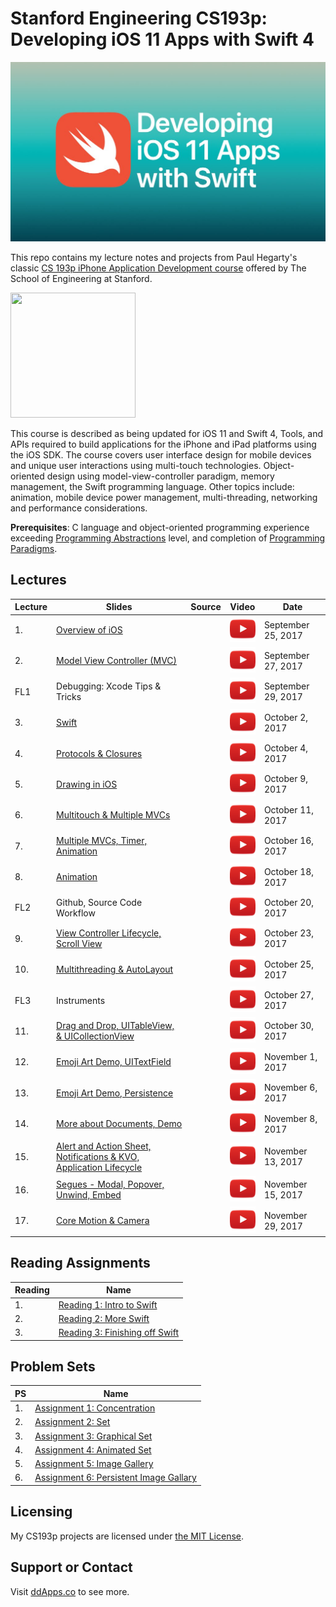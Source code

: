 # Stanford Engineering CS193p: Developing iOS 11 Apps with Swift 4

![](art/iTunesU.jpg?raw=true)

This repo contains my lecture notes and projects from Paul Hegarty's classic [CS 193p iPhone Application Development course](http://web.stanford.edu/class/cs193p/cgi-bin/drupal/) offered by The School of Engineering at Stanford.

<img src="https://raw.githubusercontent.com/duliodenis/cs193p-Winter-2017/master/art/cs193p.jpg" width="200px" height="200px" />

This course is described as being updated for iOS 11 and Swift 4, Tools, and APIs required to build applications for the iPhone and iPad platforms using the iOS SDK. The course covers user interface design for mobile devices and unique user interactions using multi-touch technologies. Object-oriented design using model-view-controller paradigm, memory management, the Swift programming language. Other topics include: animation, mobile device power management, multi-threading, networking and performance considerations.

**Prerequisites**: C language and object-oriented programming experience exceeding [Programming Abstractions](https://see.stanford.edu/Course/CS106B) level, and completion of [Programming Paradigms](https://see.stanford.edu/Course/CS107).

## Lectures
| Lecture | Slides | Source | Video | Date
| ------------- | ------------- | ------------- | ------------- | -------------
| 1. | [Overview of iOS](slides/Lecture-1-Slides.pdf) |  | [![](art/play.png?raw=true)](https://www.youtube.com/watch?v=z9IXfYHhKYI&index=1&list=PL_l7vS8VbNDFBiKIL3fEQhkKXTYsncsvN) | September 25, 2017
| 2. | [Model View Controller (MVC)](slides/Lecture-2-Slides.pdf) |  | [![](art/play.png?raw=true)](https://www.youtube.com/watch?v=4iGdu4IWMFc&index=2&list=PL_l7vS8VbNDFBiKIL3fEQhkKXTYsncsvN) | September 27, 2017
| FL1 | Debugging: Xcode Tips & Tricks |  | [![](art/play.png?raw=true)](https://www.youtube.com/watch?v=7CeXdDGjsVU&index=19&list=PL_l7vS8VbNDFBiKIL3fEQhkKXTYsncsvN) | September 29, 2017
| 3. | [Swift](slides/Lecture-3-Slides.pdf) |  | [![](art/play.png?raw=true)](https://www.youtube.com/watch?v=88husjydCWY&index=3&list=PL_l7vS8VbNDFBiKIL3fEQhkKXTYsncsvN) | October 2, 2017
| 4. | [Protocols & Closures](slides/Lecture-4-Slides.pdf) |  | [![](art/play.png?raw=true)](https://www.youtube.com/watch?v=RGMKmhy-eWE&list=PL_l7vS8VbNDFBiKIL3fEQhkKXTYsncsvN&index=4) | October 4, 2017
| 5. | [Drawing in iOS](slides/Lecture-5-Slides.pdf) | | [![](art/play.png?raw=true)](https://www.youtube.com/watch?v=pOO0pz0gPLk&list=PL_l7vS8VbNDFBiKIL3fEQhkKXTYsncsvN&index=5) | October 9, 2017
  | 6. | [Multitouch & Multiple MVCs](slides/Lecture-6-Slides.pdf) | | [![](art/play.png?raw=true)](https://www.youtube.com/watch?v=N_PyNplrhys&index=6&list=PL_l7vS8VbNDFBiKIL3fEQhkKXTYsncsvN) | October 11, 2017
| 7. | [Multiple MVCs, Timer, Animation](slides/Lecture-7-Slides.pdf) | | [![](art/play.png?raw=true)](https://www.youtube.com/watch?v=diihWsxOsDk&index=7&list=PL_l7vS8VbNDFBiKIL3fEQhkKXTYsncsvN) | October 16, 2017
| 8. | [Animation](slides/Lecture-8-Slides.pdf) | | [![](art/play.png?raw=true)](https://www.youtube.com/watch?v=5w9lu9ABJzE&index=8&list=PL_l7vS8VbNDFBiKIL3fEQhkKXTYsncsvN) | October 18, 2017
| FL2 | Github, Source Code Workflow |  | [![](art/play.png?raw=true)](https://www.youtube.com/watch?v=P8gyK-_auNk&list=PL_l7vS8VbNDFBiKIL3fEQhkKXTYsncsvN&index=18) | October 20, 2017
| 9. | [View Controller Lifecycle, Scroll View](slides/Lecture-9-Slides.pdf) | |  [![](art/play.png?raw=true)](https://www.youtube.com/watch?v=QjrMau1WmmU&index=9&list=PL_l7vS8VbNDFBiKIL3fEQhkKXTYsncsvN) | October 23, 2017
| 10. | [Multithreading & AutoLayout](slides/Lecture-10-Slides.pdf) |  |  [![](art/play.png?raw=true)](https://www.youtube.com/watch?v=U1G8f6F3PyQ&list=PL_l7vS8VbNDFBiKIL3fEQhkKXTYsncsvN&index=10) | October 25, 2017
| FL3 | Instruments |  | [![](art/play.png?raw=true)](https://www.youtube.com/watch?v=BCNlw9rhEe0&list=PL_l7vS8VbNDFBiKIL3fEQhkKXTYsncsvN&index=20) | October 27, 2017
| 11. | [Drag and Drop, UITableView, & UICollectionView](slides/Lecture-11-Slides.pdf) | | [![](art/play.png?raw=true)](https://www.youtube.com/watch?v=hore835-Mj4&list=PL_l7vS8VbNDFBiKIL3fEQhkKXTYsncsvN&index=11) | October 30, 2017
| 12. | [Emoji Art Demo, UITextField](slides/Lecture-12-Slides.pdf) | | [![](art/play.png?raw=true)](https://www.youtube.com/watch?v=qCJ79tknk1I&index=12&list=PL_l7vS8VbNDFBiKIL3fEQhkKXTYsncsvN) | November 1, 2017
| 13. | [Emoji Art Demo, Persistence](slides/Lecture-13-Slides.pdf) | | [![](art/play.png?raw=true)](https://www.youtube.com/watch?v=9o-NSIiCHpg&list=PL_l7vS8VbNDFBiKIL3fEQhkKXTYsncsvN&index=13) | November 6, 2017
| 14. | [More about Documents, Demo](slides/Lecture-14-Slides.pdf) | | [![](art/play.png?raw=true)](https://www.youtube.com/watch?v=zKHcLLza_Es&index=14&list=PL_l7vS8VbNDFBiKIL3fEQhkKXTYsncsvN) | November 8, 2017
| 15. | [Alert and Action Sheet, Notifications & KVO, Application Lifecycle](slides/Lecture-15-Slides.pdf) | | [![](art/play.png?raw=true)](https://www.youtube.com/watch?v=bJLrcNEv88k&list=PL_l7vS8VbNDFBiKIL3fEQhkKXTYsncsvN&index=15) | November 13, 2017
| 16. | [Segues - Modal, Popover, Unwind, Embed](slides/Lecture-16-Slides.pdf) | | [![](art/play.png?raw=true)](https://www.youtube.com/watch?v=NK-KG294hrc&list=PL_l7vS8VbNDFBiKIL3fEQhkKXTYsncsvN&index=16) | November 15, 2017
| 17. | [Core Motion & Camera](slides/Lecture-17-Slides.pdf) | | [![](art/play.png?raw=true)](https://www.youtube.com/watch?v=ccG0QoSZIXA&index=17&list=PL_l7vS8VbNDFBiKIL3fEQhkKXTYsncsvN) | November 29, 2017

## Reading Assignments

| Reading  | Name
| ------------- | -------------
| 1. | [Reading 1: Intro to Swift](reading/Reading_1_Intro_to_Swift.pdf)
| 2. | [Reading 2: More Swift](reading/Reading_2_More_Swift.pdf)
| 3. | [Reading 3: Finishing off Swift](reading/Reading_3_Finishing_Off_Swift.pdf)

## Problem Sets

| PS  | Name
| ------------- | -------------
| 1. | [Assignment 1: Concentration](problemsets/Programming_Project_1_Concentration.pdf)
| 2. | [Assignment 2: Set](problemsets/Programming_Project_2_Set.pdf)
| 3. | [Assignment 3: Graphical Set](problemsets/Programming_Project_3_Graphical_Set.pdf)
| 4. | [Assignment 4: Animated Set](problemsets/Programming_Project_4_Animated_Set.pdf)
| 5. | [Assignment 5: Image Gallery](problemsets/Programming_Project_5_Image_Gallery.pdf)
| 6. | [Assignment 6: Persistent Image Gallary](problemsets/Programming_Project_6_Persistent_Image_Gallery.pdf)

## Licensing
My CS193p projects are licensed under [the MIT License](LICENSE).

## Support or Contact
Visit [ddApps.co](http://ddapps.co) to see more.
